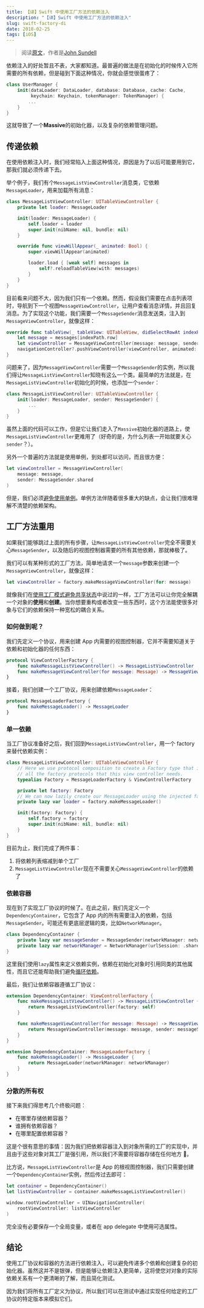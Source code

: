 ```yaml
---
title: 【译】Swift 中使用工厂方法的依赖注入
description: "【译】Swift 中使用工厂方法的依赖注入"
slug: swift-factory-di
date: 2018-02-25
tags: [iOS]
---
```


> 阅读[原文](https://www.swiftbysundell.com/posts/dependency-injection-using-factories-in-swift)，作者是[John Sundell](https://twitter.com/johnsundell)

依赖注入的好处暂且不表，大家都知道。最普遍的做法是在初始化的时候传入它所需要的所有依赖，但是碰到下面这种情况，你就会感觉很蛋疼了：

```swift
class UserManager {
    init(dataLoader: DataLoader, database: Database, cache: Cache,
         keychain: Keychain, tokenManager: TokenManager) {
        ...
    }
}
```

<!-- truncate -->

这就导致了一个**Massive**的初始化器，以及复杂的依赖管理问题。

## 传递依赖

在使用依赖注入时，我们经常陷入上面这种情况，原因是为了以后可能要用到它，那我们就必须传递下去。

举个例子，我们有个`MessageListViewController`消息类，它依赖`MessageLoader`，用来加载所有消息：

```swift
class MessageListViewController: UITableViewController {
    private let loader: MessageLoader

    init(loader: MessageLoader) {
        self.loader = loader
        super.init(nibName: nil, bundle: nil)
    }

    override func viewWillAppear(_ animated: Bool) {
        super.viewWillAppear(animated)

        loader.load { [weak self] messages in
            self?.reloadTableView(with: messages)
        }
    }
}
```

目前看来问题不大，因为我们只有一个依赖。然而，假设我们需要在点击列表项时，导航到下一个视图`MessageViewController`，让用户查看消息详情，并且回复消息。为了实现这个功能，我们需要一个`MessageSender`消息发送类，注入到`MessageViewController`，就像这样：

```swift
override func tableView(_ tableView: UITableView, didSelectRowAt indexPath: IndexPath) {
    let message = messages[indexPath.row]
    let viewController = MessageViewController(message: message, sender: sender)
    navigationController?.pushViewController(viewController, animated: true)
}
```

问题来了，因为`MessageViewController`需要一个`MessageSender`的实例，所以我们得让`MessageListViewController`知晓有这么一个类。最简单的方法就是，在`MessageListViewController`初始化的时候，也添加一个`sender`：

```swift
class MessageListViewController: UITableViewController {
    init(loader: MessageLoader, sender: MessageSender) {
        ...
    }
}
```

虽然上面的代码可以工作，但是它让我们走入了`Massive`初始化器的道路上，使`MessageListViewController`更难用了（好奇的是，为什么列表一开始就要关心`sender`？）。

另外一个普遍的方法就是使用单例，到处都可以访问，而且很方便：

```swift
let viewController = MessageViewController(
    message: message,
    sender: MessageSender.shared
)
```

但是，我们必须[避免使用单例](https://www.swiftbysundell.com/posts/avoiding-singletons-in-swift)。单例方法伴随着很多重大的缺点，会让我们很难理解不清楚的依赖架构。

## 工厂方法重用

如果我们能够跳过上面的所有步骤，让`MessageListViewController`完全不需要关心`MessageSender`，以及随后的视图控制器需要的所有其他依赖，那就棒极了。

我们可以有某种形式的工厂方法，简单地请求一个`message`参数来创建一个`MessageViewController`，就像这样：

```Swift
let viewController = factory.makeMessageViewController(for: message)
```

就像我们在[使用工厂模式避免共享状态](https://www.swiftbysundell.com/posts/using-the-factory-pattern-to-avoid-shared-state-in-swift?rq=factories)中说过的一样，工厂方法可以让你完全解耦一个对象的**使用**和**创建**。当你想要重构或者改变一些东西时，这个方法能使很多对象与它们的依赖保持一种宽松的耦合关系。

### 如何做到呢？

我们先定义一个协议，用来创建 App 内需要的视图控制器，它并不需要知道关于依赖和初始化器的任何东西：

```Swift
protocol ViewControllerFactory {
    func makeMessageListViewController() -> MessageListViewController
    func makeMessageViewController(for message: Message) -> MessageViewController
}
```

接着，我们创建一个工厂协议，用来创建依赖`MessageLoader`：

```swift
protocol MessageLoaderFactory {
    func makeMessageLoader() -> MessageLoader
}
```

### 单一依赖

当工厂协议准备好之后，我们回到`MessageListViewController`，用一个 factory 来替代依赖实例：

```Swift
class MessageListViewController: UITableViewController {
    // Here we use protocol composition to create a Factory type that includes
    // all the factory protocols that this view controller needs.
    typealias Factory = MessageLoaderFactory & ViewControllerFactory

    private let factory: Factory
    // We can now lazily create our MessageLoader using the injected factory.
    private lazy var loader = factory.makeMessageLoader()

    init(factory: Factory) {
        self.factory = factory
        super.init(nibName: nil, bundle: nil)
    }
}
```

目前为止，我们完成了两件事：

1. 将依赖列表缩减到单个工厂
2. `MessageListViewController`现在不需要关心`MessageViewController`的依赖了

### 依赖容器

现在到了实现工厂协议的时候了。在此之前，我们先定义一个`DependencyContainer`，它包含了 App 内的所有需要注入的依赖，包括`MessageSender`。可能还有更底层逻辑的类，比如`NetworkManager`。

```Swift
class DependencyContainer {
    private lazy var messageSender = MessageSender(networkManager: networkManager)
    private lazy var networkManager = NetworkManager(urlSession: .shared)
}
```

这里我们使用`lazy`属性来定义依赖实例，依赖在初始化对象时引用同类的其他属性，而且它还能帮助我们避免[循环依赖](https://en.wikipedia.org/wiki/Circular_dependency)。

最后，我们让依赖容器遵循工厂协议：

```Swift
extension DependencyContainer: ViewControllerFactory {
    func makeMessageListViewController() -> MessageListViewController {
        return MessageListViewController(factory: self)
    }

    func makeMessageViewController(for message: Message) -> MessageViewController {
        return MessageViewController(message: message, sender: messageSender)
    }
}

extension DependencyContainer: MessageLoaderFactory {
    func makeMessageLoader() -> MessageLoader {
        return MessageLoader(networkManager: networkManager)
    }
}
```

### 分散的所有权

接下来我们得思考几个终极问题：

- 在哪里存储依赖容器？
- 谁拥有依赖容器？
- 在哪里配置依赖容器？

这是个很有意思的事情：因为我们把依赖容器注入到对象所需的工厂的实现中，并且由于这些对象对其工厂是强引用，所以我们不需要将容器存储在任何地方 👏。

比方说，`MessageListViewController`是 App 的根视图控制器，我们只需要创建一个`DependencyContainer`实例，然后传过去即可：

```Swift
let container = DependencyContainer()
let listViewController = container.makeMessageListViewController()

window.rootViewController = UINavigationController(
    rootViewController: listViewController
)
```

完全没有必要保存一个全局变量，或者在 app delegate 中使用可选属性。

## 结论

使用工厂协议和容器的方法进行依赖注入，可以避免传递多个依赖和创建复杂的初始化器。虽然这并不是银弹，但是能够让依赖注入更简单，这将使您对对象的实际依赖关系有一个更清晰的了解，而且简化测试。

因为我们将所有工厂定义为协议，所以我们可以在测试中通过实现任何给定的工厂协议的特定版本来模拟它们。
